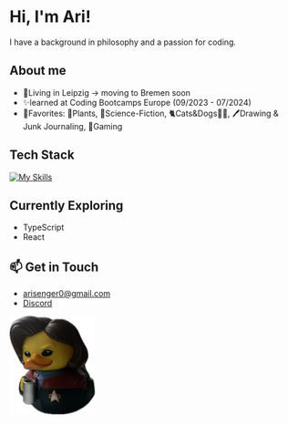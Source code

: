# Hi, I'm Ari!

I have a background in philosophy and a passion for coding.

## About me
- 🌃Living in Leipzig -> moving to Bremen soon
- ✨learned at Coding Bootcamps Europe (09/2023 - 07/2024)
- 💞Favorites: 🌱Plants, 🚀Science-Fiction, 🐈Cats&Dogs🐕‍🦺, 🖊️Drawing & Junk Journaling, 👾Gaming

## Tech Stack
[![My Skills](https://skillicons.dev/icons?i=js,html,css,vue,pinia,tailwind&theme=dark)](https://skillicons.dev)

## Currently Exploring
 - TypeScript
 - React

## 📫 Get in Touch 
 - <arisenger0@gmail.com>
 - [Discord](https://www.discordapp.com/users/.piepmatz) 
  

<img src="janeway.jpg" alt="captain janeway" width="150"/>



<!--
**Artromi/Artromi** is a ✨ _special_ ✨ repository because its `README.md` (this file) appears on your GitHub profile.

Here are some ideas to get you started:

- 🔭 I’m currently working on ...
- 🌱 I’m currently learning ...
- 👯 I’m looking to collaborate on ...
- 🤔 I’m looking for help with ...
- 💬 Ask me about ...
- 📫 How to reach me: ...
- 😄 Pronouns: ...
- ⚡ Fun fact: ...
-->


